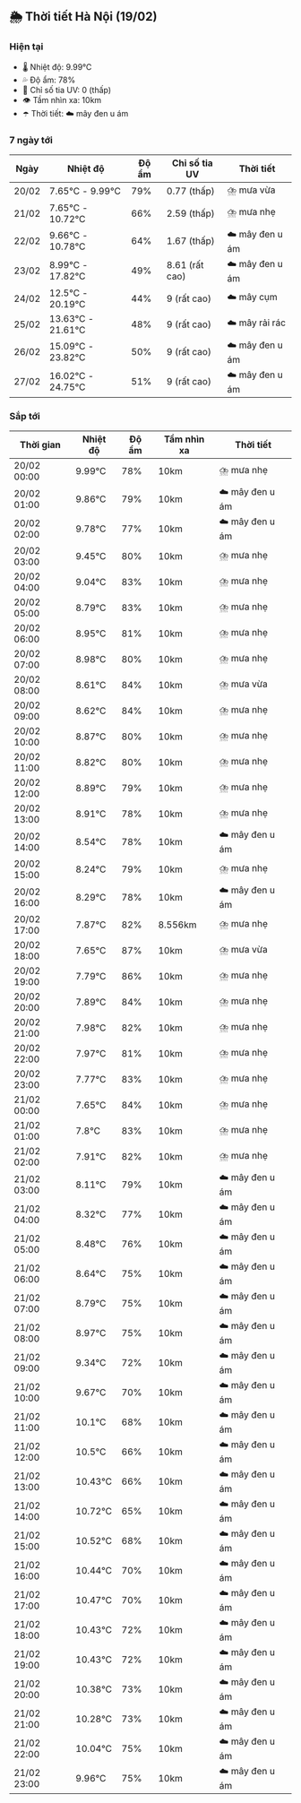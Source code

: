 ## 🌦️ Thời tiết Hà Nội (19/02)

### Hiện tại

- 🌡️ Nhiệt độ: 9.99℃
- 💦 Độ ẩm: 78%
- 🌟 Chỉ số tia UV: 0 (thấp)
- 👁️ Tầm nhìn xa: 10km
- ☂️ Thời tiết: ☁️ mây đen u ám

### 7 ngày tới

| Ngày | Nhiệt độ | Độ ẩm | Chỉ số tia UV | Thời tiết |
| --- | --- | --- | --- | --- |
| 20/02 | 7.65℃ - 9.99℃ | 79% | 0.77 (thấp) | ⛈️ mưa vừa |
| 21/02 | 7.65℃ - 10.72℃ | 66% | 2.59 (thấp) | ⛈️ mưa nhẹ |
| 22/02 | 9.66℃ - 10.78℃ | 64% | 1.67 (thấp) | ☁️ mây đen u ám |
| 23/02 | 8.99℃ - 17.82℃ | 49% | 8.61 (rất cao) | ☁️ mây đen u ám |
| 24/02 | 12.5℃ - 20.19℃ | 44% | 9 (rất cao) | ☁️ mây cụm |
| 25/02 | 13.63℃ - 21.61℃ | 48% | 9 (rất cao) | ☁️ mây rải rác |
| 26/02 | 15.09℃ - 23.82℃ | 50% | 9 (rất cao) | ☁️ mây đen u ám |
| 27/02 | 16.02℃ - 24.75℃ | 51% | 9 (rất cao) | ☁️ mây đen u ám |

### Sắp tới

| Thời gian | Nhiệt độ | Độ ẩm | Tầm nhìn xa | Thời tiết |
| --- | --- | --- | --- | --- |
| 20/02 00:00 | 9.99℃ | 78% | 10km | ⛈️ mưa nhẹ |
| 20/02 01:00 | 9.86℃ | 79% | 10km | ☁️ mây đen u ám |
| 20/02 02:00 | 9.78℃ | 77% | 10km | ☁️ mây đen u ám |
| 20/02 03:00 | 9.45℃ | 80% | 10km | ⛈️ mưa nhẹ |
| 20/02 04:00 | 9.04℃ | 83% | 10km | ⛈️ mưa nhẹ |
| 20/02 05:00 | 8.79℃ | 83% | 10km | ⛈️ mưa nhẹ |
| 20/02 06:00 | 8.95℃ | 81% | 10km | ⛈️ mưa nhẹ |
| 20/02 07:00 | 8.98℃ | 80% | 10km | ⛈️ mưa nhẹ |
| 20/02 08:00 | 8.61℃ | 84% | 10km | ⛈️ mưa vừa |
| 20/02 09:00 | 8.62℃ | 84% | 10km | ⛈️ mưa nhẹ |
| 20/02 10:00 | 8.87℃ | 80% | 10km | ⛈️ mưa nhẹ |
| 20/02 11:00 | 8.82℃ | 80% | 10km | ⛈️ mưa nhẹ |
| 20/02 12:00 | 8.89℃ | 79% | 10km | ⛈️ mưa nhẹ |
| 20/02 13:00 | 8.91℃ | 78% | 10km | ⛈️ mưa nhẹ |
| 20/02 14:00 | 8.54℃ | 78% | 10km | ☁️ mây đen u ám |
| 20/02 15:00 | 8.24℃ | 79% | 10km | ⛈️ mưa nhẹ |
| 20/02 16:00 | 8.29℃ | 78% | 10km | ☁️ mây đen u ám |
| 20/02 17:00 | 7.87℃ | 82% | 8.556km | ⛈️ mưa nhẹ |
| 20/02 18:00 | 7.65℃ | 87% | 10km | ⛈️ mưa vừa |
| 20/02 19:00 | 7.79℃ | 86% | 10km | ⛈️ mưa nhẹ |
| 20/02 20:00 | 7.89℃ | 84% | 10km | ⛈️ mưa nhẹ |
| 20/02 21:00 | 7.98℃ | 82% | 10km | ⛈️ mưa nhẹ |
| 20/02 22:00 | 7.97℃ | 81% | 10km | ⛈️ mưa nhẹ |
| 20/02 23:00 | 7.77℃ | 83% | 10km | ⛈️ mưa nhẹ |
| 21/02 00:00 | 7.65℃ | 84% | 10km | ⛈️ mưa nhẹ |
| 21/02 01:00 | 7.8℃ | 83% | 10km | ⛈️ mưa nhẹ |
| 21/02 02:00 | 7.91℃ | 82% | 10km | ⛈️ mưa nhẹ |
| 21/02 03:00 | 8.11℃ | 79% | 10km | ☁️ mây đen u ám |
| 21/02 04:00 | 8.32℃ | 77% | 10km | ☁️ mây đen u ám |
| 21/02 05:00 | 8.48℃ | 76% | 10km | ☁️ mây đen u ám |
| 21/02 06:00 | 8.64℃ | 75% | 10km | ☁️ mây đen u ám |
| 21/02 07:00 | 8.79℃ | 75% | 10km | ☁️ mây đen u ám |
| 21/02 08:00 | 8.97℃ | 75% | 10km | ☁️ mây đen u ám |
| 21/02 09:00 | 9.34℃ | 72% | 10km | ☁️ mây đen u ám |
| 21/02 10:00 | 9.67℃ | 70% | 10km | ☁️ mây đen u ám |
| 21/02 11:00 | 10.1℃ | 68% | 10km | ☁️ mây đen u ám |
| 21/02 12:00 | 10.5℃ | 66% | 10km | ☁️ mây đen u ám |
| 21/02 13:00 | 10.43℃ | 66% | 10km | ☁️ mây đen u ám |
| 21/02 14:00 | 10.72℃ | 65% | 10km | ☁️ mây đen u ám |
| 21/02 15:00 | 10.52℃ | 68% | 10km | ☁️ mây đen u ám |
| 21/02 16:00 | 10.44℃ | 70% | 10km | ☁️ mây đen u ám |
| 21/02 17:00 | 10.47℃ | 70% | 10km | ☁️ mây đen u ám |
| 21/02 18:00 | 10.43℃ | 72% | 10km | ☁️ mây đen u ám |
| 21/02 19:00 | 10.43℃ | 72% | 10km | ☁️ mây đen u ám |
| 21/02 20:00 | 10.38℃ | 73% | 10km | ☁️ mây đen u ám |
| 21/02 21:00 | 10.28℃ | 73% | 10km | ☁️ mây đen u ám |
| 21/02 22:00 | 10.04℃ | 75% | 10km | ☁️ mây đen u ám |
| 21/02 23:00 | 9.96℃ | 75% | 10km | ☁️ mây đen u ám |
